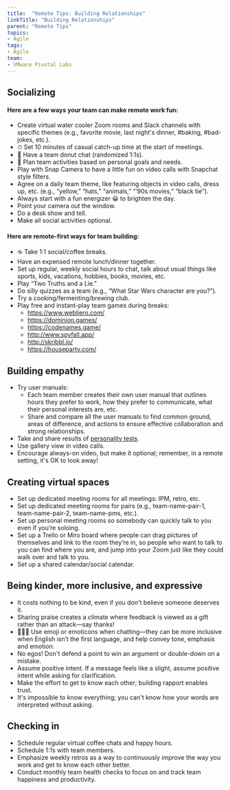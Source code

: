 ```yaml
---
title:  "Remote Tips: Building Relationships"
linkTitle: "Building Relationships"
parent: "Remote Tips"
topics:
- Agile
tags:
- Agile
team:
- VMware Pivotal Labs
---
```


## Socializing

#### Here are a few ways your team can make remote work fun:

- Create virtual water cooler Zoom rooms and Slack channels with specific themes (e.g., favorite movie, last night's dinner, #baking, #bad-jokes, etc.).
- ⏱ Set 10 minutes of casual catch-up time at the start of meetings.
- 🍩 Have a team donut chat (randomized 1:1s).
- 🥅 Plan team activities based on personal goals and needs.
- Play with Snap Camera to have a little fun on video calls with Snapchat style filters.
- Agree on a daily team theme, like featuring objects in video calls, dress up, etc. (e.g., “yellow,” “hats,” “animals,” “‘90s movies,” “black tie”).
- Always start with a fun energizer 😀 to brighten the day.
- Point your camera out the window.
- Do a desk show and tell.
- Make all social activities optional.

#### Here are remote-first ways for team building:

- ☕️ Take 1:1 social/coffee breaks.
- Have an expensed remote lunch/dinner together.
- Set up regular, weekly social hours to chat, talk about usual things like sports, kids, vacations, hobbies, books, movies, etc.
- Play “Two Truths and a Lie.”
- Do silly quizzes as a team (e.g., “What Star Wars character are you?”).
- Try a cooking/fermenting/brewing club.
- Play free and instant-play team games during breaks:
    - https://www.webliero.com/
    - https://dominion.games/
    - https://codenames.game/
    - http://www.spyfall.app/
    - http://skribbl.io/
    - https://houseparty.com/

## Building empathy 
- Try user manuals:
    - Each team member creates their own user manual that outlines hours they prefer to work, how they prefer to communicate, what their personal interests are, etc.
    - Share and compare all the user manuals to find common ground, areas of difference, and actions to ensure effective collaboration and strong relationships.
- Take and share results of [personality tests](https://www.16personalities.com/).
- Use gallery view in video calls.
- Encourage always-on video, but make it optional; remember, in a remote setting, it's OK to look away!

## Creating virtual spaces
- Set up dedicated meeting rooms for all meetings: IPM, retro, etc.
- Set up dedicated meeting rooms for pairs (e.g., team-name-pair-1, team-name-pair-2, team-name-pms, etc.).
- Set up personal meeting rooms so somebody can quickly talk to you even if you’re soloing.
- Set up a Trello or Miro board where people can drag pictures of themselves and link to the room they’re in, so people who want to talk to you can find where you are, and jump into your Zoom just like they could walk over and talk to you.
- Set up a shared calendar/social calendar.

## Being kinder, more inclusive, and expressive
- It costs nothing to be kind, even if you don't believe someone deserves it.
- Sharing praise creates a climate where feedback is viewed as a gift rather than an attack—say thanks!
- 👩🏻‍🏫 Use emoji or emoticons when chatting—they can be more inclusive when English isn’t the first language, and help convey tone, emphasis and emotion.
- No egos! Don't defend a point to win an argument or double-down on a mistake.
- Assume positive intent. If a message feels like a slight, assume positive intent while asking for clarification.
- Make the effort to get to know each other; building rapport enables trust.
- It's impossible to know everything; you can't know how your words are interpreted without asking.

## Checking in
- Schedule regular virtual coffee chats and happy hours.
- Schedule 1:1s with team members.
- Emphasize weekly retros as a way to continuously improve the way you work and get to know each other better.
- Conduct monthly team health checks to focus on and track team happiness and productivity.
